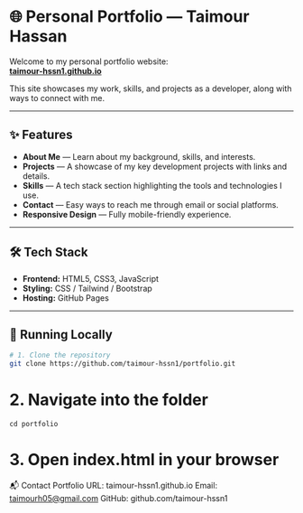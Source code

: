 # 🌐 Personal Portfolio — Taimour Hassan

Welcome to my personal portfolio website:  
[**taimour-hssn1.github.io**](https://taimour-hssn1.github.io)  

This site showcases my work, skills, and projects as a developer, along with ways to connect with me.

---

## ✨ Features

- **About Me** — Learn about my background, skills, and interests.  
- **Projects** — A showcase of my key development projects with links and details.  
- **Skills** — A tech stack section highlighting the tools and technologies I use.  
- **Contact** — Easy ways to reach me through email or social platforms.  
- **Responsive Design** — Fully mobile-friendly experience.

---

## 🛠 Tech Stack

- **Frontend:** HTML5, CSS3, JavaScript  
- **Styling:** CSS / Tailwind / Bootstrap   
- **Hosting:** GitHub Pages

---

## 🚀 Running Locally

```bash
# 1. Clone the repository
git clone https://github.com/taimour-hssn1/portfolio.git
```
# 2. Navigate into the folder
```
cd portfolio
```
# 3. Open index.html in your browser
📬 Contact
Portfolio URL: taimour-hssn1.github.io
Email: taimourh05@gmail.com
GitHub: github.com/taimour-hssn1
